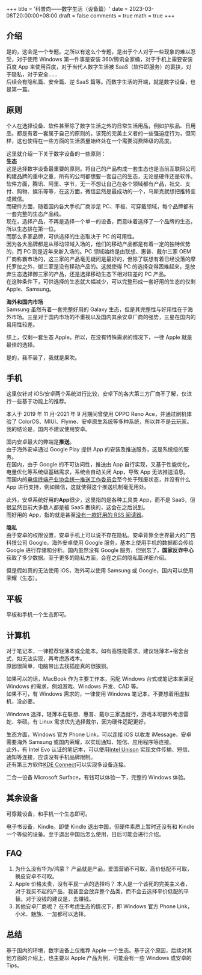 +++
title = '科普向——数字生活（设备篇）'
date = 2023-03-08T20:00:00+08:00
draft = false
comments = true
math = true
+++

## 介绍

是的，这会是一个专题。之所以有这么个专题，是出于个人对于一些现象的难以忍受，对于使用 Windows 第一件事是安装 360/腾讯全家桶，对于手机上需要安装百度 App 来使用百度，对于当代人数字生活被 SaaS（软件即服务）的裹挟，对于隐私，对于安全……  
后续会有隐私篇、安全篇、逆 SaaS 篇等。而数字生活的开端，就是数字设备，也是第一篇。

## 原则

个人在选择设备、软件甚至除了数字生活之外的日常生活用品，例如护肤品、日用品，都是有着一套属于自己的原则的。该死的完美主义者的一些强迫症行为，但同样，这也使得在一些方面的生活质量始终处在一个需要消费降级的高度。

这里就介绍一下关于数字设备的一些原则：  
**生态**  
这是选择数字设备最重要的原则。将自己的产品构成一套生态也是当前互联网公司构建品牌的重中之重，所有的公司都想要一套自己的生态，无论是硬件还是软件。  
软件方面，腾讯、阿里、字节，无一不想让自己在各个领域都有产品，社交、支付、购物、娱乐等等，在这方面，微信显然是最成功的一个，马斯克就想把推特变成微信。  
而硬件方面，随着国内各大手机厂商涉足 PC、平板、可穿戴领域，每个品牌都有一套完整的生态产品线。  
现在，选择产品，不再是选择一个单一的设备，而意味着选择了一个品牌的生态，所以生态排在第一位。  
而那么多家品牌，可供选择的生态取决于 PC 的可用性。  
因为各大品牌都是从移动领域入场的，他们的移动产品都是有着一定的独特优势的，而 PC 则是近年来新入场的。PC 领域始终是由联想、惠普、戴尔三家 OEM 厂商称霸市场的，这三家的产品毫无疑问是最好的，但除了联想有着已经没落的摩托罗拉之外，御三家是没有移动产品的。这就使得 PC 的选择变得困难起来，是放弃生态选择御三家的产品，还是选择移动生态下相对较差的 PC 产品。  
在这种条件下，可供选择的生态就大幅减少，可以完整形成一套好用的生态的仅剩 Apple、Samsung。

**海外和国内市场**  
Samsung 虽然有着一套完整好用的 Galaxy 生态，但是其完整性与好用性在于海外市场。三星对于国内市场的不重视以及国内其余安卓厂商的强势，三星在国内的易用性较差。

综上，仅剩一套生态 Apple。所以，在没有特殊需求的情况下，一律 Apple 就是最佳的选择。

是的，我不装了，我就是果吹。

## 手机

这里仅针对 iOS/安卓两个系统进行比较，安卓下的各大第三方厂商不了解，仅进行一些基于功能上的推荐。

本人于 2019 年 11 月-2021 年 9 月期间曾使用 OPPO Reno Ace，并通过刷机体验了 ColorOS、MIUI、Flyme、安卓原生系统等多种系统，所以并不是云玩家。  
我的结论是，国内不建议使用安卓。

国内安卓最大的弊端是**推送**。  
由于海外安卓通过 Google Play 提供 App 的安装及推送服务，这是系统级的服务。  
在国内，由于 Google 的不可访问性，推送由 App 自行实现，又基于性能优化，电量优化等系统级基础需求，系统会自动关闭 App，导致 App 无法推送消息。  
而国内的[电信终端产业协会统一推送工作委员会](https://upc.taf.org.cn)至今处于残废状态，并没有什么 App 进行支持，例如微信，这就使得这个推送机制毫无用处。

此外，安卓系统好用的**App**很少，这里指的是各种工具类 App，而不是 SaaS，但很显然目前大多数人都是被 SaaS 裹挟的，这会在之后说到。  
而好用的 App，指的就是甚至[没有一款好用的 RSS 阅读器](https://birchtree.me/blog/the-shocking-state-of-enthusiast-apps-on-android/)。

**隐私**  
由于安卓的权限设置，安卓手机上可以说不存在隐私。安卓背靠全世界最大的广告科技公司 Google，海外安卓使用 Google 服务，基本上使用手机的数据都会传给 Google 进行存储和分析。国内虽然没有 Google 服务，但别忘了，**国家反诈中心**获取了多少数据。至于更多的隐私方面，会在之后的隐私篇详细介绍。

但是假如真的无法使用 iOS，海外可以使用 Samsung 或 Google，国内可以使用荣耀（生态）。

## 平板

平板和手机一个生态即可。

## 计算机

对于笔记本，一律推荐轻薄本或全能本。如有高性能需求，建议轻薄本+宿舍台式，如无法实现，再考虑游戏本。  
原因很简单，电脑带出去找插座真的很狼狈。

如果可以的话，MacBook 作为主要工作本，另配 Windows 台式或笔记本来满足 Windows 的需求，例如游戏、Windows 开发、CAD 等。  
如果不可，有 Windows 需求的，一律使用 Windows 笔记本，不要想着用虚拟机，没必要。

Windows 选择，轻薄本在联想、惠普、戴尔三家选就行，游戏本可额外考虑雷蛇、华硕。有 Linux 需求优先选择戴尔，因为硬件适配更好。

生态方面，Windows 官方 Phone Link，可以连接 iOS 以收发 iMessage，安卓需要海外 Samsung 或国内荣耀，以实现通知、短信、应用程序等连接。  
此外，有 Intel Evo 认证的笔记本，可以使用[Intel Unison](https://www.intel.com/content/www/us/en/products/docs/unison/overview.html) 实现文件传输、短信、通知等连接，应该没有手机品牌限制。  
还有第三方软件[KDE Connect](https://kdeconnect.kde.org)可以实现多设备连接。

二合一设备 Microsoft Surface，有钱可以体验一下，完整的 Windows 体验。

## 其余设备

可穿戴设备，和手机一个生态即可。

电子书设备，Kindle。即使 Kindle 退出中国，但硬件素质上暂时还没有和 Kindle 一个等级的设备。至于退出中国后怎么使用，日后可能会进行介绍。

## FAQ

1. 为什么没有华为/鸿蒙？
   产品就是产品，爱国营销不可取，高价低配不可取，换皮安卓不可取。
2. Apple 价格太贵，没有平民一点的选择吗？
   本人是一个该死的完美主义者，对于我买不起的产品，我甚至会放弃整个品类，而不会去选择平价低配的平替。对于没钱的建议是，去赚钱。
3. 其他安卓厂商呢？
   在不考虑生态的情况下，即 Windows 官方 Phone Link，小米、魅族、一加都可以选择。

## 总结

基于国内的环境，数字设备上仅推荐 Apple 一个生态。基于这个原因，后续对其他方面的介绍上，也主要以 Apple 产品为例，可能会有一些 Windows 或安卓的 Tips。
